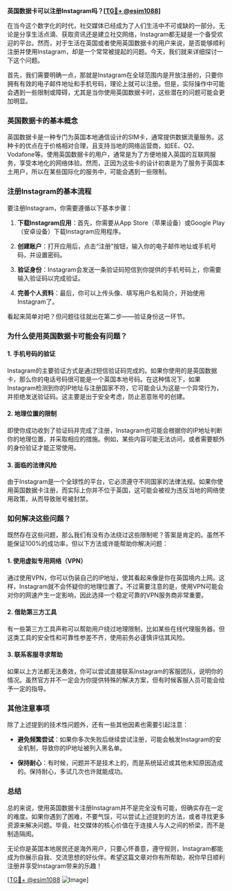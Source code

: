 **英国数据卡可以注册Instagram吗？[[TG💪+ @esim1088](https://t.me/s/esim1088)]**

在当今这个数字化的时代，社交媒体已经成为了人们生活中不可或缺的一部分。无论是分享生活点滴、获取资讯还是建立社交网络，Instagram都无疑是一个备受欢迎的平台。然而，对于生活在英国或者使用英国数据卡的用户来说，是否能够顺利注册并使用Instagram，却是一个常常被提起的问题。今天，我们就来详细探讨一下这个问题。

首先，我们需要明确一点，那就是Instagram在全球范围内是开放注册的，只要你拥有有效的电子邮件地址和手机号码，理论上就可以注册。但是，实际操作中可能会遇到一些限制或障碍，尤其是当你使用英国数据卡时，这些潜在的问题可能会更加明显。

### **英国数据卡的基本概念**

英国数据卡是一种专门为英国本地通信设计的SIM卡，通常提供数据流量服务。这种卡的优点在于价格相对合理，且支持当地的网络运营商，如EE、O2、Vodafone等。使用英国数据卡的用户，通常是为了方便地接入英国的互联网服务，享受本地化的网络体验。然而，正因为这些卡的设计初衷是为了服务于英国本土用户，所以在某些国际化的服务中，可能会遇到一些限制。

### **注册Instagram的基本流程**

要注册Instagram，你需要遵循以下基本步骤：

1. **下载Instagram应用**：首先，你需要从App Store（苹果设备）或Google Play（安卓设备）下载Instagram应用程序。
   
2. **创建账户**：打开应用后，点击“注册”按钮，输入你的电子邮件地址或手机号码，并设置密码。

3. **验证身份**：Instagram会发送一条验证码短信到你提供的手机号码上，你需要输入验证码以完成验证。

4. **完善个人资料**：最后，你可以上传头像、填写用户名和简介，开始使用Instagram了。

看起来简单对吧？但问题往往就出在第二步——验证身份这一环节。

### **为什么使用英国数据卡可能会有问题？**

#### **1. 手机号码的验证**
Instagram的主要验证方式是通过短信验证码完成的。如果你使用的是英国数据卡，那么你的电话号码很可能是一个英国本地号码。在这种情况下，如果Instagram检测到你的IP地址与注册国家不符，它可能会认为这是一个异常行为，并拒绝发送验证码。这主要是出于安全考虑，防止恶意账号的创建。

#### **2. 地理位置的限制**
即使你成功收到了验证码并完成了注册，Instagram也可能会根据你的IP地址判断你的地理位置，并采取相应的措施。例如，某些内容可能无法访问，或者需要额外的身份验证才能正常使用。

#### **3. 面临的法律风险**
由于Instagram是一个全球性的平台，它必须遵守不同国家的法律法规。如果你使用英国数据卡注册，而实际上你并不位于英国，这可能会被视为违反当地的网络使用政策，从而导致账号被封禁。

### **如何解决这些问题？**

既然存在这些问题，那么我们有没有办法绕过这些限制呢？答案是肯定的。虽然不能保证100%的成功率，但以下方法或许能帮助你解决问题：

#### **1. 使用虚拟专用网络（VPN）**
通过使用VPN，你可以伪装自己的IP地址，使其看起来像是你在英国境内上网。这样，Instagram就不会怀疑你的地理位置了。不过需要注意的是，使用VPN可能会对你的网速产生一定影响，因此选择一个稳定可靠的VPN服务商非常重要。

#### **2. 借助第三方工具**
有一些第三方工具声称可以帮助用户绕过地理限制，比如某些在线代理服务器。但这类工具的安全性和可靠性参差不齐，使用前务必谨慎评估其风险。

#### **3. 联系客服寻求帮助**
如果以上方法都无法奏效，你可以尝试直接联系Instagram的客服团队，说明你的情况。虽然官方并不一定会为你提供特殊的解决方案，但有时候客服人员可能会给予一定的指导。

### **其他注意事项**

除了上述提到的技术性问题外，还有一些其他因素也需要引起注意：

- **避免频繁尝试**：如果你多次失败后继续尝试注册，可能会触发Instagram的安全机制，导致你的IP地址被列入黑名单。
  
- **保持耐心**：有时候，问题并不是技术上的，而是系统延迟或其他未知原因造成的。保持耐心，多试几次也许就能成功。

### **总结**

总的来说，使用英国数据卡注册Instagram并不是完全没有可能，但确实存在一定的难度。如果你遇到了困难，不要气馁，可以尝试上述提到的方法，或者寻找更多资源来解决问题。毕竟，社交媒体的核心价值在于连接人与人之间的桥梁，而不是制造隔阂。

无论你是英国本地居民还是海外用户，只要心怀善意，遵守规则，Instagram都能成为你展示自我、交流思想的好伙伴。希望这篇文章对你有所帮助，祝你早日顺利注册并享受Instagram带来的乐趣！

[[TG💪+ @esim1088](https://t.me/s/esim1088) ![Image](https://i.postimg.cc/4NQfJmqS/Snipaste-2025-05-13-00-14-12.png)]